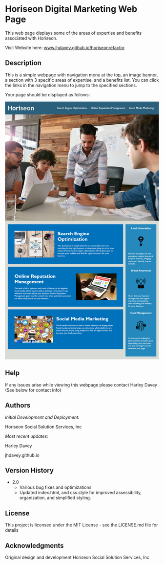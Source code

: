 # Horiseon Digital Marketing Web Page

This web page displays some of the areas of expertise and benefits associated with Horiseon.

Visit Website here: www.jhdavey.github.io/horiseonrefactor
## Description

This is a simple webpage with navigation menu at the top, an image banner, a section with 3 specific areas of expertise, and a benefits list. You can click the links in the navigation menu to jump to the specified sections. 

Your page should be displayed as follows:

![Horiseon Webpage Screenshot](assets/images/horiseonscreenshot.png)

## Help

If any issues arise while viewing this webpage please contact Harley Davey (See below for contact info)

## Authors

*Initial Development and Deployment:*

 Horiseon Social Solution Services, Inc

*Most recent updates:*

Harley Davey

jhdavey.github.io

## Version History
* 2.0
    * Various bug fixes and optimizations
    * Updated index.html, and css.style for improved assessibility, organization, and simplified styling.

## License

This project is licensed under the MIT License - see the LICENSE.md file for details

## Acknowledgments

Original design and development Horiseon Social Solution Services, Inc
